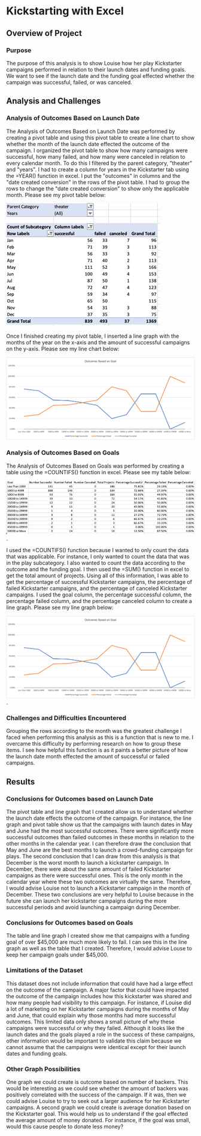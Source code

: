 # Kickstarting with Excel

## Overview of Project

### Purpose
The purpose of this analysis is to show Louise how her play Kickstarter campaigns performed in relation to their launch dates and funding goals. We want to see if the launch date and the funding goal effected whether the campaign was successful, failed, or was canceled. 

## Analysis and Challenges

### Analysis of Outcomes Based on Launch Date
The Analysis of Outcomes Based on Launch Date was performed by creating a pivot table and using this pivot table to create a line chart to show whether the month of the launch date effected the outcome of the campaign. I organized the pivot table to show how many campaigns were successful, how many failed, and how many were canceled in relation to every calendar month. To do this I filtered by the parent category, "theater" and "years". I had to create a column for years in the Kickstarter tab using the =YEAR() function in excel. I put the "outcomes" in columns and the "date created conversion" in the rows of the pivot table. I had to group the rows to change the "date created conversion" to show only the applicable month. Please see my pivot table below: 

![Pivot Table Screenshot](/Resources/Pivot_Table_Screenshot.png) 

Once I finished creating my pivot table, I inserted a line graph with the months of the year on the x-axis and the amount of successful campaigns on the y-axis. Please see my line chart below: 

![Outcomes vs. Goals Line Chart](/Resources/Outcomes_vs_Goals.png)

### Analysis of Outcomes Based on Goals
The Analysis of Outcomes Based on Goals was performed by creating a table using the =COUNTIFS() function in excel. Please see my table below: 

![Outcomes Based on Goals Table](/Resources/Outcomes_Based_On_Goals_Table.png). 

I used the =COUNTIFS() function because I wanted to only count the data that was applicable. For instance, I only wanted to count the data that was in the play subcategory. I also wanted to count the data according to the outcome and the funding goal. I then used the =SUM() function in excel to get the total amount of projects. Using all of this information, I was able to get the percentage of successful Kickstarter campaigns, the percentage of failed Kickstarter campaigns, and the percentage of canceled Kickstarter campaigns. I used the goal column, the percentage successful column, the percentage failed column, and the percentage canceled column to create a line graph. Please see my line graph below: 

![Outcomes vs Goals Line Graph](/Resources/Outcomes_vs_Goals.png). 

### Challenges and Difficulties Encountered
Grouping the rows according to the month was the greatest challenge I faced when performing this analysis as this is a function that is new to me. I overcame this difficulty by performing research on how to group these items. I see how helpful this function is as it paints a better picture of how the launch date month effected the amount of successful or failed campaigns.

## Results

### Conclusions for Outcomes based on Launch Date
The pivot table and line graph that I created allow us to understand whether the launch date effects the outcome of the campaign. For instance, the line graph and pivot table show us that the campaigns with launch dates in May and June had the most successful outcomes. There were significantly more successful outcomes than failed outcomes in these months in relation to the other months in the calendar year. I can therefore draw the conclusion that May and June are the best months to launch a crowd-funding campaign for plays. The second conclusion that I can draw from this analysis is that December is the worst month to launch a kickstarter campaign. In December, there were about the same amount of failed Kickstarter campaigns as there were successful ones. This is the only month in the calendar year where these two outcomes are virtually the same. Therefore, I would advise Louise not to launch a Kickstarter campaign in the month of December. These two conclusions are very helpful to Louise because in the future she can launch her kickstarter campaigns during the more successful periods and avoid launching a campaign during December. 

### Conclusions for Outcomes based on Goals
The table and line graph I created show me that campaigns with a funding goal of over $45,000 are much more likely to fail. I can see this in the line graph as well as the table that I created. Therefore, I would advise Louse to keep her campaign goals under $45,000.

### Limitations of the Dataset
This dataset does not include information that could have had a large effect on the outcome of the campaign. A major factor that could have impacted the outcome of the campaign includes how this kickstarter was shared and how many people had visibility to this campaign. For instance, if Louise did a lot of marketing on her Kickstarter campaigns during the months of May and June, that could explain why those months had more successful outcomes. This limited data only shows a small picture of why these campaigns were successful or why they failed. Although it looks like the launch dates and the goals played a role in the success of these campaigns, other information would be important to validate this claim because we cannot assume that the campaigns were identical except for their launch dates and funding goals. 

### Other Graph Possibilities
One graph we could create is outcome based on number of backers. This would be interesting as we could see whether the amount of backers was positively correlated with the success of the campaign. If it was, then we could advise Louise to try to seek out a larger audience for her Kickstarter campaigns. A second graph we could create is average donation based on the Kickstarter goal. This would help us to understand if the goal effected the average amount of money donated. For instance, if the goal was small, would this cause people to donate less money? 
